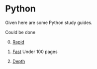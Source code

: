 # Python

Given here are some Python study guides.

Could be done

0. [Rapid](../.media/TBD.md)  

1. [Fast](./Fast/)
    Under 100 pages

2. [Depth]()
